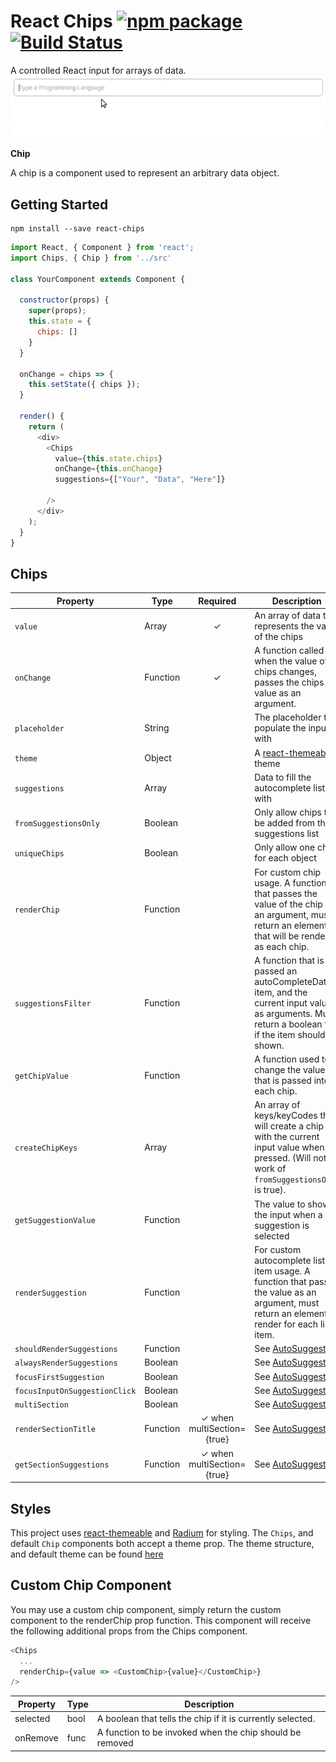 # React Chips [![npm package](https://img.shields.io/npm/v/react-chips.svg?style=flat-square)](https://www.npmjs.org/package/react-chips) [![Build Status](https://img.shields.io/circleci/project/github/gregchamberlain/react-chips/master.svg?style=flat-square)](https://circleci.com/gh/gregchamberlain/react-chips)

A controlled React input for arrays of data.
![Example](assets/example.gif)

**Chip**

A chip is a component used to represent an arbitrary data object.


## Getting Started

```
npm install --save react-chips
```

```js
import React, { Component } from 'react';
import Chips, { Chip } from '../src'

class YourComponent extends Component {

  constructor(props) {
    super(props);
    this.state = {
      chips: []
    }
  }

  onChange = chips => {
    this.setState({ chips });
  }

  render() {
    return (
      <div>
        <Chips
          value={this.state.chips}
          onChange={this.onChange}
          suggestions={["Your", "Data", "Here"]}

        />
      </div>
    );
  }
}
```

## Chips

|Property|Type|Required|Description|
|--------|----|:-----:|-----------|
|`value`|Array|✓|An array of data that represents the value of the chips|
|`onChange`|Function|✓|A function called when the value of chips changes, passes the chips value as an argument.|
|`placeholder`|String||The placeholder to populate the input with|
|`theme`|Object||A [react-themeable](https://github.com/markdalgleish/react-themeable) theme|
|`suggestions`|Array||Data to fill the autocomplete list with|
|`fromSuggestionsOnly`|Boolean||Only allow chips to be added from the suggestions list|
|`uniqueChips`|Boolean||Only allow one chip for each object|
|`renderChip`|Function||For custom chip usage. A function that passes the value of the chip as an argument, must return an element that will be rendered as each chip.|
|`suggestionsFilter`|Function||A function that is passed an autoCompleteData item, and the current input value as arguments. Must return a boolean for if the item should be shown.|
|`getChipValue`|Function||A function used to change the value that is passed into each chip.|
|`createChipKeys`|Array||An array of keys/keyCodes that will create a chip with the current input value when pressed. (Will not work of `fromSuggestionsOnly` is true).|
|`getSuggestionValue`|Function||The value to show in the input when a suggestion is selected|
|`renderSuggestion`|Function||For custom autocomplete list item usage. A function that passes the value as an argument, must return an element to render for each list item.|
|`shouldRenderSuggestions`|Function||See [AutoSuggest](https://github.com/moroshko/react-autosuggest#shouldRenderSuggestionsProp)|
|`alwaysRenderSuggestions`|Boolean||See [AutoSuggest](https://github.com/moroshko/react-autosuggest#alwaysRenderSuggestionsProp)|
|`focusFirstSuggestion`|Boolean||See [AutoSuggest](https://github.com/moroshko/react-autosuggest#focusFirstSuggestionProp)|
|`focusInputOnSuggestionClick`|Boolean||See [AutoSuggest](https://github.com/moroshko/react-autosuggest#focusInputOnSuggestionClickProp)|
|`multiSection`|Boolean||See [AutoSuggest](https://github.com/moroshko/react-autosuggest#multiSectionProp)|
|`renderSectionTitle`|Function|✓ when multiSection={true}|See [AutoSuggest](https://github.com/moroshko/react-autosuggest#renderSectionTitleProp)|
|`getSectionSuggestions`|Function|✓ when multiSection={true}|See [AutoSuggest](https://github.com/moroshko/react-autosuggest#getSectionSuggestionsProp)|

## Styles

This project uses [react-themeable](https://github.com/markdalgleish/react-themeable) and  [Radium](http://stack.formidable.com/radium/) for styling. The `Chips`, and default `Chip` components both accept a theme prop. The theme structure, and default theme can be found [here](src/theme.js)

## Custom Chip Component
You may use a custom chip component, simply return the custom component to the renderChip prop function. This component will receive the following additional props from the Chips component.

```js
<Chips
  ...
  renderChip={value => <CustomChip>{value}</CustomChip>}
/>
```

|Property|Type|Description|
|--------|----|-----------|
|selected|bool|A boolean that tells the chip if it is currently selected.|
|onRemove|func|A function to be invoked when the chip should be removed|